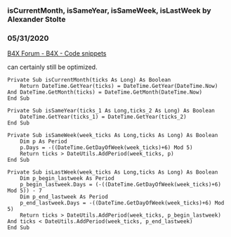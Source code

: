 ###  isCurrentMonth, isSameYear, isSameWeek, isLastWeek by Alexander Stolte
### 05/31/2020
[B4X Forum - B4X - Code snippets](https://www.b4x.com/android/forum/threads/118350/)

can certainly still be optimized.  
  

```B4X
Private Sub isCurrentMonth(ticks As Long) As Boolean  
    Return DateTime.GetYear(ticks) = DateTime.GetYear(DateTime.Now) And DateTime.GetMonth(ticks) = DateTime.GetMonth(DateTime.Now)  
End Sub
```

  
  

```B4X
Private Sub isSameYear(ticks_1 As Long,ticks_2 As Long) As Boolean  
    DateTime.GetYear(ticks_1) = DateTime.GetYear(ticks_2)  
End Sub
```

  
  

```B4X
Private Sub isSameWeek(week_ticks As Long,ticks As Long) As Boolean  
    Dim p As Period  
    p.Days = -((DateTime.GetDayOfWeek(week_ticks)+6) Mod 5)  
    Return ticks > DateUtils.AddPeriod(week_ticks, p)  
End Sub
```

  
  

```B4X
Private Sub isLastWeek(week_ticks As Long,ticks As Long) As Boolean  
    Dim p_begin_lastweek As Period  
    p_begin_lastweek.Days = (-((DateTime.GetDayOfWeek(week_ticks)+6) Mod 5)) - 7  
    Dim p_end_lastweek As Period  
    p_end_lastweek.Days = -((DateTime.GetDayOfWeek(week_ticks)+6) Mod 5)  
    Return ticks > DateUtils.AddPeriod(week_ticks, p_begin_lastweek) And ticks < DateUtils.AddPeriod(week_ticks, p_end_lastweek)  
End Sub
```